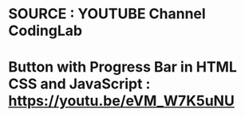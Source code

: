 # SOURCE :  YOUTUBE Channel CodingLab
# Button with Progress Bar in HTML CSS and JavaScript : https://youtu.be/eVM_W7K5uNU
